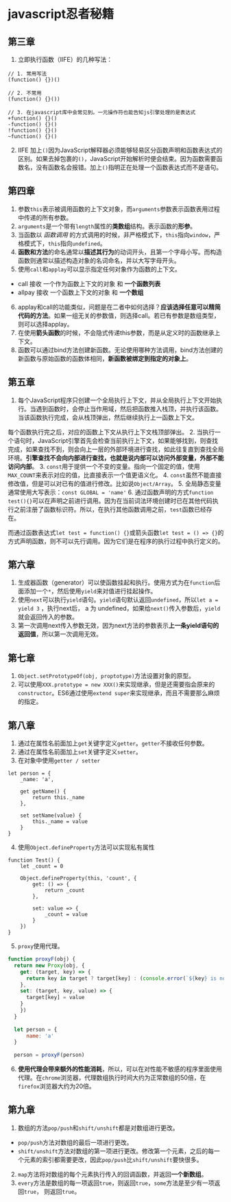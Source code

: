 # javascript忍者秘籍

## 第三章
1. 立即执行函数（IIFE）的几种写法：
```
// 1. 常用写法
(function() {})()

// 2. 不常用
(function() {}())

// 3. 在javascript库中会常见到。一元操作符也能告知js引擎处理的是表达式
+function() {}()
-function() {}()
!function() {}()
~function() {}()
```
2. IIFE 加上`()`因为JavaScript解释器必须能够轻易区分函数声明和函数表达式的区别。如果去掉包裹的`()`，JavaScript开始解析时便会结束。因为函数需要函数名，没有函数名会报错。加上`()`指明正在处理一个函数表达式而不是语句。


## 第四章
1. 参数`this`表示被调用函数的上下文对象，而`arguments`参数表示函数表用过程中传递的所有参数。
2. `arguments`是一个带有`length`属性的**类数组**结构。表示函数的**形参**。
3. 当函数以 *函数调用* 的方式调用的时候，非严格模式下，`this`指向`window`，严格模式下，`this`指向`undefined`。
4. **函数和方法**的命名通常以**描述其行为**的动词开头，且第一个字母小写。而构造函数则通常以描述构造对象的名词命名，并以大写字母开头。
5. 使用`call`和`applay`可以显示指定任何对象作为函数的上下文。
- call 接收 一个作为函数上下文的对象 和 **一个函数列表**
- allpay 接收 一个函数上下文的对象 和 **一个数组**

6. applay和call的功能类似，问题是在二者中如何选择？**应该选择任意可以精简代码的方法**。如果一组无关的参数值，则选择call。若已有参数是数组类型，则可以选择applay。
7. 在使用**箭头函数**的时候，不会隐式传递this参数，而是从定义时的函数继承上下文。
8. 函数可以通过bind方法创建新函数。无论使用哪种方法调用，bind方法创建的新函数与原始函数的函数体相同，**新函数被绑定到指定的对象上**。


## 第五章
1. 每个JavaScript程序只创建一个全局执行上下文，并从全局执行上下文开始执行。当遇到函数时，会停止当作用域，然后把函数推入栈顶，并执行该函数。当该函数执行完成，会从栈顶弹出，然后继续执行上一函数上下文。

每个函数执行完之后，对应的函数上下文从执行上下文栈顶部弹出。
2. 当执行一个语句时，JavaScript引擎首先会检查当前执行上下文，如果能够找到，则查找完成，如果查找不到，则会向上一层的外部环境进行查找，如此往复直到查找全局环境。**引擎查找不会向内部进行查找，也就是说内部可以访问外部变量，外部不能访问内部**。
3. `const`用于提供一个不变的变量。指向一个固定的值，使用`MAX_COUNT`来表示对应的值，比直接表示一个值更语义化。
4. `const`虽然不能直接修改值，但是可以对已有的值进行修改。比如说`Object/Array`。
5. 全局静态变量通常使用大写表示：`const GLOBAL = 'name'`
6. 通过函数声明的方式`function test(){}`可以在声明之前进行调用。因为在当前词法环境创建时已在其他代码执行之前注册了函数标识符。所以，在执行其他函数调用之前，`test`函数已经存在。

而通过函数表达式`let test = function() {}`或箭头函数`let test = () => {}`的方式声明函数，则不可以先行调用。因为它们是在程序的执行过程中执行定义的。


## 第六章
1. 生成器函数（generator）可以使函数挂起和执行。使用方式为在`function`后面添加一个`*`，然后使用`yield`来对值进行挂起操作。
2. 使用`next`可以执行`yield`语句。`yield`语句默认返回`undefined`，所以`let a = yield 3` ，执行next后， a 为 undefined，如果给`next()`传入参数后，`yield`就会返回传入的参数。
3. 第一次调用next传入参数无效，因为next方法的参数表示**上一条yield语句的返回值**，所以第一次调用无效。


## 第七章
1. `Object.setPrototypeOf(obj, proptotype)`方法设置对象的原型。
2. 可以使用`XXX.prototype = new XXX()`来实现继承，但是还需要指会原来的`constructor`。ES6通过使用`extend super`来实现继承，而且不需要那么麻烦的指定。


## 第八章
1. 通过在属性名前面加上`get`关键字定义`getter`。`getter`不接收任何参数。
2. 通过在属性名前面加上`set`关键字定义`setter`。
3. 在对象中使用`getter / setter`
```
let person = {
    _name: 'a',
    
    get getName() {
        return this._name
    },
    
    set setName(value) {
        this._name = value
    }
}
```
4. 使用`Object.defineProperty`方法可以实现私有属性
```
function Test() {
    let _count = 0
    
    Object.defineProperty(this, 'count', {
        get: () => {
            return _count
        },
        
        set: value => {
            _count = value
        }
    })
}
```
5. `proxy`使用代理。
```javascript
function proxyF(obj) {
  return new Proxy(obj, {
    get: (target, key) => {
      return key in target ? target[key] : (console.error(`${key} is not defined`))
    },
    set: (target, key, value) => {
      target[key] = value
    }
    })
  }
  
  let person = {
      name: 'a'
  }
  
  person = proxyF(person)
```

6. **使用代理会带来额外的性能消耗**，所以，可以在对性能不敏感的程序里面使用代理。在`chrome`浏览器，代理数组执行时间大约为正常数组的50倍，在`firefox`浏览器大约为20倍。


## 第九章
1. 数组的方法`pop/push`和`shift/unshift`都是对数组进行更改。
- `pop/push`方法对数组的最后一项进行更改。
- `shift/unshift`方法对数组的第一项进行更改。修改第一个元素，之后的每一个元素的索引都需要更改，因此`pop/push`比`shift/unshift`要快很多。

2. `map`方法将对数组的每个元素执行传入的回调函数，并返回**一个新数组**。
3. `every`方法是数组的每一项返回`true`，则返回`true`，`some`方法是至少有一项返回`true`， 则返回`true`。